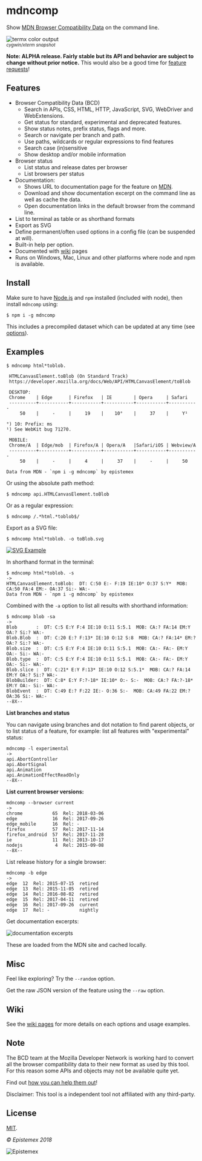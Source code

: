 mdncomp
=======

Show [MDN Browser Compatibility Data](https://github.com/mdn/browser-compat-data) on the command line.

![termx color output](https://i.imgur.com/bZtTVUY.png)<br>
<sup>*cygwin/xterm snapshot*</sup>

**Note: ALPHA release. Fairly stable but its API and behavior are subject to change without prior notice.**
This would also be a good time for [feature requests](https://github.com/epistemex/mdncomp/issues)!

Features
--------

- Browser Compatibility Data (BCD)
  - Search in APIs, CSS, HTML, HTTP, JavaScript, SVG, WebDriver and WebExtensions.
  - Get status for standard, experimental and deprecated features.
  - Show status notes, prefix status, flags and more.
  - Search or navigate per branch and path.
  - Use paths, wildcards or regular expressions to find features
  - Search case (in)sensitive
  - Show desktop and/or mobile information
- Browser status
  - List status and release dates per browser
  - List browsers per status
- Documentation:
  - Shows URL to documentation page for the feature on [MDN](https://developer.mozilla.org/).
  - Download and show documentation excerpt on the command line as well as cache the data.
  - Open documentation links in the default browser from the command line.
- List to terminal as table or as shorthand formats
- Export as SVG
- Define permanent/often used options in a config file (can be suspended at will).
- Built-in help per option.
- Documented with [wiki](https://github.com/epistemex/mdncomp/wiki) pages
- Runs on Windows, Mac, Linux and other platforms where node and npm is available.


Install
-------
Make sure to have [Node.js](https://nodejs.org/en/) and `npm` installed (included with node), then install `mdncomp` using:

    $ npm i -g mdncomp

This includes a precompiled dataset which can be updated at any time (see [options](https://github.com/epistemex/mdncomp/wiki/Options-for-mdncomp#--update---fupdate---cupdate)).


Examples
--------

```text
$ mdncomp html*toblob.

 HTMLCanvasElement.toBlob (On Standard Track)
 https://developer.mozilla.org/docs/Web/API/HTMLCanvasElement/toBlob

 DESKTOP:
 Chrome    | Edge      | Firefox   | IE        | Opera     | Safari
 ----------+-----------+-----------+-----------+-----------+-----------
     50    |     -     |     19    |    10°    |     37    |     Y¹

°) 10: Prefix: ms
¹) See WebKit bug 71270.

 MOBILE:
 Chrome/A  | Edge/mob  | Firefox/A | Opera/A   |Safari/iOS | Webview/A
 ----------+-----------+-----------+-----------+-----------+-----------
     50    |     -     |     4     |     37    |     -     |     50

Data from MDN - `npm i -g mdncomp` by epistemex
```

Or using the absolute path method:

    $ mdncomp api.HTMLCanvasElement.toBlob

Or as a regular expression:

    $ mdncomp /.*html.*toblob$/

Export as a SVG file:

```text
$ mdncomp html*toblob. -o toBlob.svg
```

[![SVG Example](https://i.imgur.com/O1eCOeF.png)](https://developer.mozilla.org/en-US/docs/Web/API/HTMLCanvasElement/toBlob)

In shorthand format in the terminal:

```text
$ mdncomp html*toblob. -s
->
HTMLCanvasElement.toBlob:  DT: C:50 E:- F:19 IE:10* O:37 S:Y*  MOB: CA:50 FA:4 EM:- OA:37 Si:- WA:-
Data from MDN - `npm i -g mdncomp` by epistemex
```

Combined with the `-a` option to list all results with shorthand information:
```text
$ mdncomp blob -sa
->
Blob       :  DT: C:5 E:Y F:4 IE:10 O:11 S:5.1  MOB: CA:? FA:14 EM:Y OA:? Si:? WA:-
Blob.Blob  :  DT: C:20 E:? F:13* IE:10 O:12 S:8  MOB: CA:? FA:14* EM:? OA:? Si:? WA:-
Blob.size  :  DT: C:5 E:Y F:4 IE:10 O:11 S:5.1  MOB: CA:- FA:- EM:Y OA:- Si:- WA:-
Blob.type  :  DT: C:5 E:Y F:4 IE:10 O:11 S:5.1  MOB: CA:- FA:- EM:Y OA:- Si:- WA:-
Blob.slice :  DT: C:21* E:Y F:13* IE:10 O:12 S:5.1*  MOB: CA:? FA:14 EM:Y OA:? Si:? WA:-
BlobBuilder:  DT: C:8* E:Y F:?-18* IE:10* O:- S:-  MOB: CA:? FA:?-18* EM:Y OA:- Si:- WA:-
BlobEvent  :  DT: C:49 E:? F:22 IE:- O:36 S:-  MOB: CA:49 FA:22 EM:? OA:36 Si:- WA:-
--8X--
```

**List branches and status**

You can navigate using branches and dot notation to find parent objects, or to list status of a feature,
for example: list all features with "experimental" status:

```text
mdncomp -l experimental
->
api.AbortController
api.AbortSignal
api.Animation
api.AnimationEffectReadOnly
--8X--
```

**List current browser versions:**

```text
mdncomp --browser current
->
chrome           65  Rel: 2018-03-06
edge             16  Rel: 2017-09-26
edge_mobile      16  Rel: -
firefox          57  Rel: 2017-11-14
firefox_android  57  Rel: 2017-11-28
ie               11  Rel: 2013-10-17
nodejs            4  Rel: 2015-09-08
--8X--
```

List release history for a single browser:

```text
mdncomp -b edge
->
edge  12  Rel: 2015-07-15  retired
edge  13  Rel: 2015-11-05  retired
edge  14  Rel: 2016-08-02  retired
edge  15  Rel: 2017-04-11  retired
edge  16  Rel: 2017-09-26  current
edge  17  Rel: -           nightly
```

Get documentation excerpts:

![documentation excerpts](https://i.imgur.com/VjTQMZ6.png)

These are loaded from the MDN site and cached locally.


Misc
----
Feel like exploring? Try the `--random` option.

Get the raw JSON version of the feature using the `--raw` option.


Wiki
----
See the [wiki pages](https://github.com/epistemex/mdncomp/wiki) for more details on each options and usage examples.


Note
----
The BCD team at the Mozilla Developer Network is working hard to convert all the
browser compatibility data to their new format as used by this tool. For this reason
some APIs and objects may not be available quite yet.

Find out [how you can help them out](https://developer.mozilla.org/en-US/docs/MDN/Contribute/Structures/Compatibility_tables)!

Disclaimer: This tool is a independent tool not affiliated with any third-party.

License
-------
[MIT](http://choosealicense.com/licenses/mit/).

*&copy; Epistemex 2018*

![Epistemex](https://i.imgur.com/GP6Q3v8.png)
